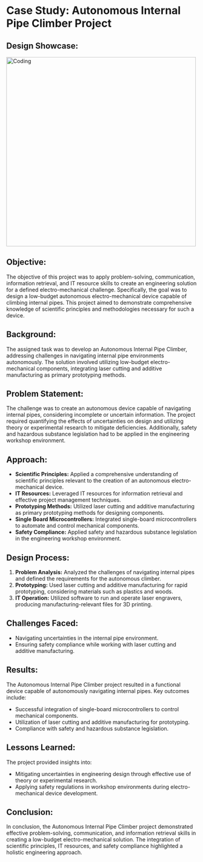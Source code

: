 
<body>

  <h1>Case Study: Autonomous Internal Pipe Climber Project</h1>
  <h2>Design Showcase:</h2>
<img width="500" alt="Coding" src="hhttps://github.com/Mathew2624/Autonomous-Internal-Pipe-Climber-Project/assets/150618966/e94c1630-8c8b-4318-9f8f-2b9745afaef6">


  <h2>Objective:</h2>
    <p>The objective of this project was to apply problem-solving, communication, information retrieval, and IT resource
        skills to create an engineering solution for a defined electro-mechanical challenge. Specifically, the goal was
        to design a low-budget autonomous electro-mechanical device capable of climbing internal pipes. This project aimed
        to demonstrate comprehensive knowledge of scientific principles and methodologies necessary for such a device.</p>

  <h2>Background:</h2>
    <p>The assigned task was to develop an Autonomous Internal Pipe Climber, addressing challenges in navigating internal
        pipe environments autonomously. The solution involved utilizing low-budget electro-mechanical components,
        integrating laser cutting and additive manufacturing as primary prototyping methods.</p>

  <h2>Problem Statement:</h2>
    <p>The challenge was to create an autonomous device capable of navigating internal pipes, considering incomplete or
        uncertain information. The project required quantifying the effects of uncertainties on design and utilizing
        theory or experimental research to mitigate deficiencies. Additionally, safety and hazardous substance
        legislation had to be applied in the engineering workshop environment.</p>

  <h2>Approach:</h2>
    <ul>
        <li><strong>Scientific Principles:</strong> Applied a comprehensive understanding of scientific principles
            relevant to the creation of an autonomous electro-mechanical device.</li>
        <li><strong>IT Resources:</strong> Leveraged IT resources for information retrieval and effective project
            management techniques.</li>
        <li><strong>Prototyping Methods:</strong> Utilized laser cutting and additive manufacturing as primary prototyping
            methods for designing components.</li>
        <li><strong>Single Board Microcontrollers:</strong> Integrated single-board microcontrollers to automate and
            control mechanical components.</li>
        <li><strong>Safety Compliance:</strong> Applied safety and hazardous substance legislation in the engineering
            workshop environment.</li>
    </ul>

   <h2>Design Process:</h2>
    <ol>
        <li><strong>Problem Analysis:</strong> Analyzed the challenges of navigating internal pipes and defined the
            requirements for the autonomous climber.</li>
        <li><strong>Prototyping:</strong> Used laser cutting and additive manufacturing for rapid prototyping, considering
            materials such as plastics and woods.</li>
        <li><strong>IT Operation:</strong> Utilized software to run and operate laser engravers, producing
            manufacturing-relevant files for 3D printing.</li>
    </ol>

  <h2>Challenges Faced:</h2>
    <ul>
        <li>Navigating uncertainties in the internal pipe environment.</li>
        <li>Ensuring safety compliance while working with laser cutting and additive manufacturing.</li>
    </ul>

  <h2>Results:</h2>
    <p>The Autonomous Internal Pipe Climber project resulted in a functional device capable of autonomously navigating
        internal pipes. Key outcomes include:</p>
    <ul>
        <li>Successful integration of single-board microcontrollers to control mechanical components.</li>
        <li>Utilization of laser cutting and additive manufacturing for prototyping.</li>
        <li>Compliance with safety and hazardous substance legislation.</li>
    </ul>

  <h2>Lessons Learned:</h2>
    <p>The project provided insights into:</p>
    <ul>
        <li>Mitigating uncertainties in engineering design through effective use of theory or experimental research.</li>
        <li>Applying safety regulations in workshop environments during electro-mechanical device development.</li>
    </ul>

  <h2>Conclusion:</h2>
    <p>In conclusion, the Autonomous Internal Pipe Climber project demonstrated effective problem-solving, communication,
        and information retrieval skills in creating a low-budget electro-mechanical solution. The integration of
        scientific principles, IT resources, and safety compliance highlighted a holistic engineering approach.</p>

</body>

</html>
